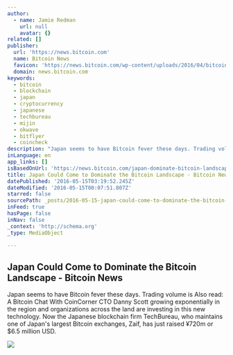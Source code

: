 ```yaml
---
author:
  - name: Jamie Redman
    url: null
    avatar: {}
related: []
publisher:
  url: 'https://news.bitcoin.com'
  name: Bitcoin News
  favicon: 'https://news.bitcoin.com/wp-content/uploads/2016/04/bitcoin_fav.png'
  domain: news.bitcoin.com
keywords:
  - bitcoin
  - blockchain
  - japan
  - cryptocurrency
  - japanese
  - techbureau
  - mijin
  - okwave
  - bitflyer
  - coincheck
description: "Japan seems to have Bitcoin fever these days. Trading volume is Also read: A Bitcoin Chat With CoinCorner CTO Danny Scott growing exponentially in the region and organizations across the land are investing in this new technology. Now the Japanese blockchain firm TechBureau, who maintains one of Japan's largest Bitcoin exchanges, Zaif, has just raised ¥720m or $6.5 million USD."
inLanguage: en
app_links: []
isBasedOnUrl: 'https://news.bitcoin.com/japan-dominate-bitcoin-landscape/'
title: Japan Could Come to Dominate the Bitcoin Landscape - Bitcoin News
datePublished: '2016-05-15T03:19:52.245Z'
dateModified: '2016-05-15T00:07:51.807Z'
starred: false
sourcePath: _posts/2016-05-15-japan-could-come-to-dominate-the-bitcoin-landscape-bitcoin.md
inFeed: true
hasPage: false
inNav: false
_context: 'http://schema.org'
_type: MediaObject

---
```

<article style=""><h1>Japan Could Come to Dominate the Bitcoin Landscape - Bitcoin News</h1><p>Japan seems to have Bitcoin fever these days. Trading volume is Also read: A Bitcoin Chat With CoinCorner CTO Danny Scott growing exponentially in the region and organizations across the land are investing in this new technology. Now the Japanese blockchain firm TechBureau, who maintains one of Japan's largest Bitcoin exchanges, Zaif, has just raised ¥720m or $6.5 million USD.</p><img src="https://news.bitcoin.com/wp-content/uploads/2016/05/Japan-Could-Dominate-the-Bitcoin-Landscape.jpg" /></article>